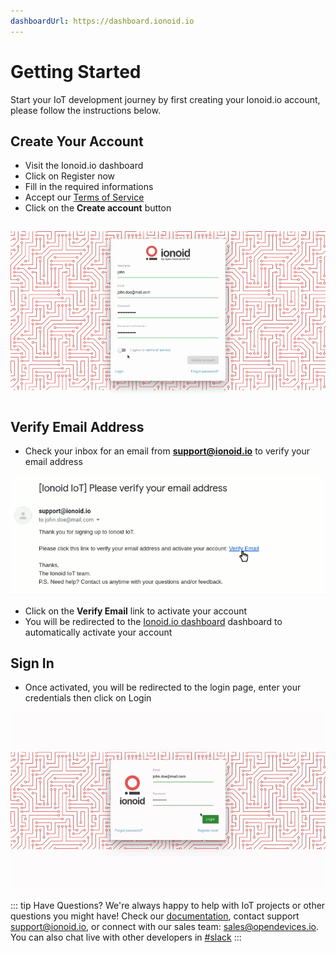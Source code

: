 ```yaml
---
dashboardUrl: https://dashboard.ionoid.io
---
```


# Getting Started

Start your IoT development journey by first creating your Ionoid.io account,
please follow the instructions below.

## Create Your Account

- Visit the <a :href="$frontmatter.dashboardUrl" target="_blank">Ionoid.io dashboard</a>
- Click on <a :href="$frontmatter.dashboardUrl+'/register'" target="_blank">Register now</a>
- Fill in the required informations
- Accept our [Terms of Service](https://ionoid.io/terms/)
- Click on the **Create account** button

![Fill out personal informations](/steps/create-account/enter_register_informations.gif)

## Verify Email Address

- Check your inbox for an email from **support@ionoid.io** to verify your email
address

![Verify email address](/steps/create-account/verify_your_email_message.gif)

- Click on the **Verify Email** link to activate your account
- You will be redirected to the [Ionoid.io dashboard](https://dashboard.ionoid.io)
dashboard to automatically activate your account

## Sign In
- Once activated, you will be redirected to the login page, enter your
  credentials then click on <a :href="$frontmatter.dashboardUrl+'/login'" target="_blank">Login</a>

![Login to account](/steps/create-account/login.gif)

::: tip Have Questions?
We're always happy to help with IoT projects or other questions you might have!
Check our [documentation](https://docs.ionoid.io/#/), contact
support <support@ionoid.io>, or connect with our sales team: sales@opendevices.io.
You can also chat live with other developers in  [#slack](https://ionoidcommunity.slack.com/join/shared_invite/enQtODAzODgwOTIyMDY4LWExNWVmMDJhMDE2YWYyMjE3N2FlOGNlZjM4NDlmYmM5MmNhYWY1ZTZmOWMwYTYxYTMxNTQzODYzYmRmODMzOWI)
:::
